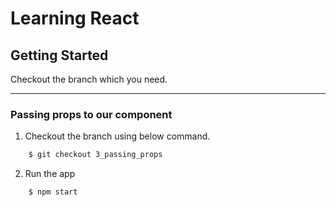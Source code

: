 # Learning React

## Getting Started

Checkout the branch which you need.

*********

### Passing props to our component

1. Checkout the branch using below command.

```sh
    $ git checkout 3_passing_props
```

2. Run the app

```sh
    $ npm start
```
